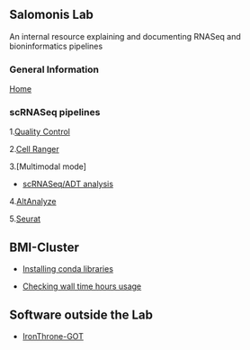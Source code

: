 ## Salomonis Lab

An internal resource explaining and documenting RNASeq and bioninformatics pipelines

### General Information
[Home](README.md)

### scRNASeq pipelines

1.[Quality Control](master/scRNASeq/qualityControl.md)

2.[Cell Ranger](master/scRNASeq/cellRanger.md)

3.[Multimodal mode]     
  - [scRNASeq/ADT analysis](master/multimodalData/multiPipeline.md)

4.[AltAnalyze](master/scRNASeq/tableOfContents.md)

5.[Seurat](master/scRNASeq/seurat.md)


## BMI-Cluster

- [Installing conda libraries](master/BMI-cluster/installingLibraries.md)

- [Checking wall time hours usage](master/BMI-cluster/wallTime.md)

## Software outside the Lab

- [IronThrone-GOT](master/RunningOutsideLabSoftware/ironThroneGOT.md)
